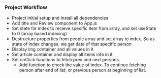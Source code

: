 ### Project Workflow

- Project initial setup and install all dependencies
- Add title and Review component to App.js
- Set state for index to recieve specific item from array, and set useState to 0 (array based indexing)
- Destructure properties from people array and set array to index. So as state of index changes, we get data of that specific person
- Display img container and all values in it
- Set article container and display all items info in it
- Set onClick functions to fetch prev and next persons.
  - Add function to check the value of index. To continue fetching person after end of list, or previous person at beginning of list.
